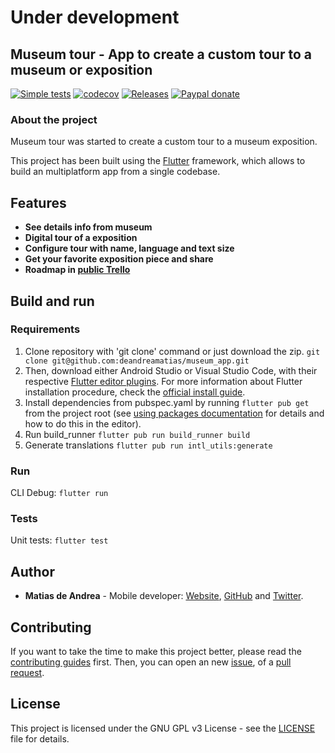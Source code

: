 # Under development

## Museum tour - App to create a custom tour to a museum or exposition

[![Simple tests](https://github.com/deandreamatias/museum_tour/actions/workflows/simple_tests.yaml/badge.svg)](https://github.com/deandreamatias/museum_tour/actions/workflows/simple_tests.yaml)
[![codecov](https://codecov.io/gh/deandreamatias/museum_tour/branch/main/graph/badge.svg?token=UME5U3Y9VH)](https://codecov.io/gh/deandreamatias/museum_tour)
[![Releases](https://img.shields.io/github/v/release/deandreamatias/museum_app)](https://github.com/deandreamatias/museum_app/releases)
[![Paypal donate](https://img.shields.io/badge/paypal-donate-blue)](https://paypal.me/deandreamatias)

### About the project

Museum tour was started to create a custom tour to a museum exposition.

This project has been built using the [Flutter](https://flutter.dev/) framework, which allows to build an multiplatform app from a single codebase.

## Features

- **See details info from museum**
- **Digital tour of a exposition**
- **Configure tour with name, language and text size**
- **Get your favorite exposition piece and share**
- **Roadmap in [public Trello](https://trello.com/b/T5vqHIvY)**

## Build and run

### Requirements

1. Clone repository with 'git clone' command or just download the zip. `git clone git@github.com:deandreamatias/museum_app.git`
2. Then, download either Android Studio or Visual Studio Code, with their respective [Flutter editor plugins](https://flutter.dev/docs/get-started/editor). For more information about Flutter installation procedure, check the [official install guide](https://flutter.dev/docs/get-started/install).
3. Install dependencies from pubspec.yaml by running `flutter pub get` from the project root (see [using packages documentation](https://flutter.dev/docs/development/packages-and-plugins/using-packages#adding-a-package-dependency-to-an-app) for details and how to do this in the editor).
4. Run build_runner `flutter pub run build_runner build`
5. Generate translations `flutter pub run intl_utils:generate`

### Run

CLI Debug: `flutter run`

### Tests

Unit tests: `flutter test`

## Author

- **Matias de Andrea** - Mobile developer: [Website](https://deandreamatias.com), [GitHub](https://github.com/deandreamatias) and [Twitter](https://twitter.com/deandreamatias).

## Contributing

If you want to take the time to make this project better, please read the [contributing guides](https://github.com/deandreamatias/museum_app/blob/master/CONTRIBUTING.md) first. Then, you can open an new [issue](https://github.com/deandreamatias/museum_app/issues/new/choose), of a [pull request](https://github.com/deandreamatias/museum_app/compare).

## License

This project is licensed under the GNU GPL v3 License - see the [LICENSE](LICENSE) file for details.
